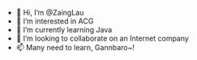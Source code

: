 - 👋 Hi, I’m @ZaingLau
- 👀 I’m interested in ACG
- 🌱 I’m currently learning Java
- 💞️ I’m looking to collaborate on an Internet company
- 📫 Many need to learn, Gannbaro~!

<!---
ZaingLau/ZaingLau is a ✨ special ✨ repository because its `README.md` (this file) appears on your GitHub profile.
You can click the Preview link to take a look at your changes.
--->
